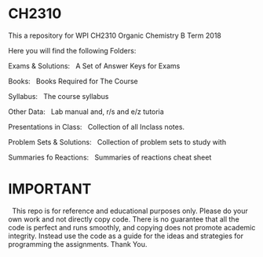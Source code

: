 # CH2310
This a repository for WPI CH2310 Organic Chemistry B Term 2018


Here you will find the following Folders:


Exams & Solutions:
&nbsp;	  A Set of Answer Keys for Exams


Books:
&nbsp;	  Books Required for The Course


Syllabus:
&nbsp;	  The course syllabus


Other Data:
&nbsp;	  Lab manual and, r/s and e/z tutoria


Presentations in Class:
&nbsp;	  Collection of all Inclass notes.


Problem Sets & Solutions:
&nbsp;	  Collection of problem sets to study with


Summaries fo Reactions:
&nbsp;	  Summaries of reactions cheat sheet


# IMPORTANT

&nbsp;  This repo is for reference and educational purposes only. Please do your own work and not directly copy code. There is no guarantee that all the code is perfect and runs smoothly, and copying does not promote academic integrity. Instead use the code as a guide for the ideas and strategies for programming the assignments. Thank You.
